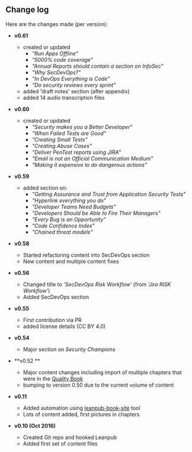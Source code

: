## Change log

Here are the changes made (per version):

* **v0.61**
  * created or updated
    * _"Run Apps Offline"_
    * _"5000% code coverage"_
    * _"Annual Reports should contain a section on InfoSec"_
    * _"Why SecDevOps?"_
    * _"In DevOps Everything is Code"_
    * _"Do security reviews every sprint"_
  * added 'draft notes' section (after appendix)
  * added 14 audio transcription files

* **v0.60**
  * created or updated
    * _"Security makes you a Better Developer"_
    * _"When Failed Tests are Good"_
    * _"Creating Small Tests"_
    * _"Creating Abuse Cases"_
    * _"Deliver PenTest reports using JIRA"_
    * _"Email is not an Official Communication Medium"_
    * _"Making it expensive to do dangerous actions"_

* **v0.59**
  * added section on:
    * _"Getting Assurance and Trust from Application Security Tests"_
    * _"Hyperlink everything you do"_
    * _"Developer Teams Need Budgets"_
    * _"Developers Should be Able to Fire Their Managers"_
    * _"Every Bug is an Opportunity"_
    * _"Code Confidence Index"_    
    * _"Chained threat models"_
* **v0.58**
  * Started refactoring content into SecDevOps section
  * New content and multiple content fixes
* **v0.56**
  * Changed title to _'SecDevOps Risk Workflow'_ (from _'Jira RISK Workflow'_)
  * Added SecDevOps section
* **v0.55**
  * First contribution via PR  
  * added license details (CC BY 4.0)
* **v0.54**
  * Major section on _Security Champions_
* **v0.52 **
  * Major content changes including import of multiple chapters that were in the [Quality Book](https://github.com/DinisCruz/Book_Software_Quality)
  * bumping to version 0.50 due to the current volume of content
* **v0.11**
  * Added automation using [leanpub-book-site](https://github.com/o2platform/leanpub-book-site) tool
  * Lots of content added, first pictures in chapters

* **v0.10 (Oct 2016)**
  * Created Git repo and hooked Leanpub
  * Added first set of content files    
